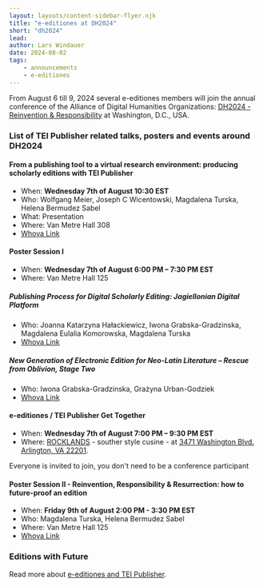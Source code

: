 ```yaml
---
layout: layouts/content-sidebar-flyer.njk
title: "e-editiones at DH2024"
short: "dh2024"
lead: 
author: Lars Windauer
date: 2024-08-02
tags:
    - announcements
    - e-editiones
--- 
```


From August 6 till 9, 2024 several e-editiones members will join the annual conference of the Alliance of Digital Humanities Organizations: [DH2024 - Reinvention & Responsibility](https://dh2024.adho.org/) at Washington, D.C., USA. 

### List of TEI Publisher related talks, posters and events around DH2024

#### From a publishing tool to a virtual research environment: producing scholarly editions with TEl Publisher
* When: **Wednesday 7th of August 10:30 EST**
* Who: Wolfgang Meier, Joseph C Wicentowski, Magdalena Turska, Helena Bermudez Sabel
* What: Presentation
* Where: Van Metre Hall 308
* [Whova Link](https://whova.com/portal/webapp/dh_202407/Agenda/3915869)

#### Poster Session I 
* When: **Wednesday 7th of August 6:00 PM – 7:30 PM EST**
* Where: Van Metre Hall 125

##### Publishing Process for Digital Scholarly Editing: Jagiellonian Digital Platform 
* Who: Joanna Katarzyna Hałackiewicz,  Iwona Grabska-Gradzinska, Magdalena Eulalia Komorowska, Magdalena Turska
* [Whova Link](https://whova.com/portal/webapp/dh_202407/Artifact/107777)

##### New Generation of Electronic Edition for Neo-Latin Literature – Rescue from Oblivion, Stage Two
* Who: Iwona Grabska-Gradzinska, Grażyna Urban-Godziek
* [Whova Link](https://whova.com/portal/webapp/dh_202407/Artifact/108318)

#### e-editiones / TEI Publisher Get Together
* When: **Wednesday 7th of August 7:00 PM – 9:30 PM EST**
* Where: [ROCKLANDS](https://rocklands.com/locations/arlington-va/) - souther style cusine - at [3471 Washington Blvd. Arlington, VA 22201](https://maps.app.goo.gl/VqqA6XEUmabFegHD9).

Everyone is invited to join, you don't need to be a conference participant

#### Poster Session II -  Reinvention, Responsibility & Resurrection: how to future-proof an edition
* When: **Friday 9th of August 2:00 PM - 3:30 PM EST**
* Who: Magdalena Turska, Helena Bermudez Sabel
* Where: Van Metre Hall 125
* [Whova Link](https://whova.com/portal/webapp/dh_202407/Artifact/108353)

### Editions with Future 
Read more about [e-editiones and TEI Publisher](/join).